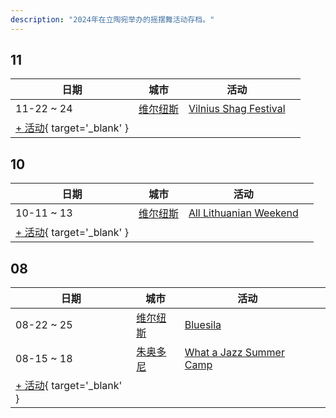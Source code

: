 ```yaml
---
description: "2024年在立陶宛举办的摇摆舞活动存档。"
---
```


## 11

| 日期 | 城市 | 活动 | |
| --- | --- | --- | --- |
| 11-22 ~ 24 | [维尔纽斯](by_city.md#vilnius) | [Vilnius Shag Festival](vilnius-shag-festival-2024.md) |  |
| [+ 活动](https://github.com/swingdance/events/issues/new?assignees=&labels=add+event&projects=&template=02-add_entity.yml&title=%5B2024%2Flt%5D%20%3CName%3E&region=lt&province=&city=&org_id=&date_starts=2024-11-&date_ends=2024-11-){ target='_blank' }

## 10

| 日期 | 城市 | 活动 | |
| --- | --- | --- | --- |
| 10-11 ~ 13 | [维尔纽斯](by_city.md#vilnius) | [All Lithuanian Weekend](all-lithuanian-weekend-2024.md) |  |
| [+ 活动](https://github.com/swingdance/events/issues/new?assignees=&labels=add+event&projects=&template=02-add_entity.yml&title=%5B2024%2Flt%5D%20%3CName%3E&region=lt&province=&city=&org_id=&date_starts=2024-10-&date_ends=2024-10-){ target='_blank' }

## 08

| 日期 | 城市 | 活动 | |
| --- | --- | --- | --- |
| 08-22 ~ 25 | [维尔纽斯](by_city.md#vilnius) | [Bluesila](bluesila-2024.md) |  |
| 08-15 ~ 18 | [朱奥多尼](by_city.md#juodonys) | [What a Jazz Summer Camp](what-a-jazz-summer-camp-2024.md) |  |
| [+ 活动](https://github.com/swingdance/events/issues/new?assignees=&labels=add+event&projects=&template=02-add_entity.yml&title=%5B2024%2Flt%5D%20%3CName%3E&region=lt&province=&city=&org_id=&date_starts=2024-08-&date_ends=2024-08-){ target='_blank' }
